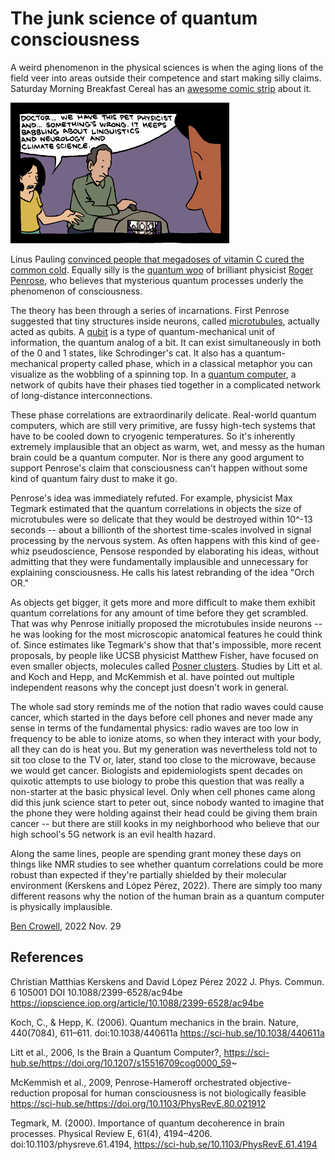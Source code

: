 The junk science of quantum consciousness
=========================================

A weird phenomenon in the physical sciences is when the aging lions of the field
veer into areas outside their competence and start making silly claims.
Saturday Morning Breakfast Cereal has an [awesome comic strip](https://www.smbc-comics.com/index.php?db=comics&id=2556)
about it.

![First panel of a comic. "Doctor...we have this pet physicist and ... something's wrong. It keeps babbling about linguistics and neurology and climate science."](comic.png)

Linus Pauling [convinced people that megadoses of vitamin C cured the
common cold](https://www.vox.com/2015/1/15/7547741/vitamin-c-myth-pauling).
Equally silly is the [quantum woo](https://en.wikipedia.org/wiki/Quantum_mysticism)
of brilliant physicist [Roger Penrose](https://en.wikipedia.org/wiki/Roger_Penrose),
who believes that mysterious quantum processes underly the phenomenon of consciousness.

The theory has been through a series of incarnations. First Penrose suggested that
tiny structures inside neurons, called [microtubules](https://en.wikipedia.org/wiki/Microtubule),
actually acted as qubits. A [qubit](https://en.wikipedia.org/wiki/Qubit) is a type of
quantum-mechanical unit of information, the quantum analog of a bit. It can exist simultaneously in both of the
0 and 1 states, like Schrodinger's cat. It also has a quantum-mechanical property called phase, which in
a classical metaphor you can visualize as the wobbling of a spinning top. In a
[quantum computer](https://en.wikipedia.org/wiki/Quantum_computing), a network of
qubits have their phases tied together in a complicated network of long-distance interconnections.

These phase correlations are extraordinarily delicate.
Real-world quantum computers, which are still very primitive, are fussy high-tech systems that have to be
cooled down to cryogenic temperatures. So it's inherently extremely implausible that an object as
warm, wet, and messy as the human brain could be a quantum computer. Nor is there any good argument
to support Penrose's claim that consciousness can't happen without some kind of quantum fairy dust
to make it go.

Penrose's idea was immediately refuted. For example, physicist Max Tegmark estimated that the
quantum correlations in objects the size of microtubules were so delicate that they would be destroyed within 10^-13 seconds --
about a billionth of the shortest time-scales involved in signal processing by the nervous system.
As often happens with this kind of gee-whiz pseudoscience, Pensose responded by
elaborating his ideas, without admitting that they were fundamentally implausible and unnecessary
for explaining consciousness. He calls his latest rebranding of the idea "Orch OR."

As objects get bigger, it gets more and more difficult to make them exhibit quantum correlations for
any amount of time before they get scrambled. That was why Penrose initially proposed the microtubules
inside neurons -- he was looking for the most microscopic anatomical features he could think of.
Since estimates like Tegmark's show that that's impossible, more recent proposals, by people like
UCSB physicist Matthew Fisher, have focused on even smaller objects, molecules called
[Posner clusters](https://en.wikipedia.org/wiki/Amorphous_calcium_phosphate#Posner's_clusters).
Studies by Litt et al. and Koch and Hepp, and McKemmish et al. have pointed out multiple independent reasons
why the concept just doesn't work in general.

The whole sad story reminds me of the notion that radio waves could cause cancer, which started in the
days before cell phones and never made any sense in terms of the fundamental physics: radio waves
are too low in frequency to be able to ionize atoms, so when they interact with your body, all they
can do is heat you. But my generation was nevertheless told not to sit too close to the TV or, later,
stand too close to the microwave, because we would get cancer. Biologists and epidemiologists spent
decades on quixotic attempts to use biology to probe this question that was really a non-starter at the basic
physical level. Only when cell phones came along did this junk science start to peter out, since
nobody wanted to imagine that the phone they were holding against their head could be giving them
brain cancer -- but there are still kooks in my neighborhood who believe that our high school's
5G network is an evil health hazard.

Along the same lines, people are spending grant money these days on things like NMR studies to see
whether quantum correlations could be more robust than expected if they're partially shielded
by their molecular environment (Kerskens and López Pérez, 2022). There are simply too many different
reasons why the notion of the human brain as a quantum computer is physically implausible.

[Ben Crowell](http://lightandmatter.com/area4author.html), 2022 Nov. 29

References
----------

Christian Matthias Kerskens and David López Pérez 2022 J. Phys. Commun. 6 105001 DOI 10.1088/2399-6528/ac94be
https://iopscience.iop.org/article/10.1088/2399-6528/ac94be

Koch, C., & Hepp, K. (2006). Quantum mechanics in the brain. Nature, 440(7084), 611–611. doi:10.1038/440611a
https://sci-hub.se/10.1038/440611a

Litt et al., 2006, Is the Brain a Quantum Computer?, https://sci-hub.se/https://doi.org/10.1207/s15516709cog0000_59~

McKemmish et al., 2009, Penrose-Hameroff orchestrated objective-reduction proposal for human consciousness is not biologically feasible
https://sci-hub.se/https://doi.org/10.1103/PhysRevE.80.021912

Tegmark, M. (2000). Importance of quantum decoherence in brain processes. Physical Review E, 61(4), 4194–4206. doi:10.1103/physreve.61.4194, https://sci-hub.se/10.1103/PhysRevE.61.4194

